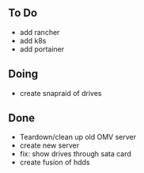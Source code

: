 ## To Do

- add rancher
- add k8s
- add portainer

## Doing

- create snapraid of drives

## Done

- Teardown/clean up old OMV server
- create new server
- fix: show drives through sata card
- create fusion of hdds
